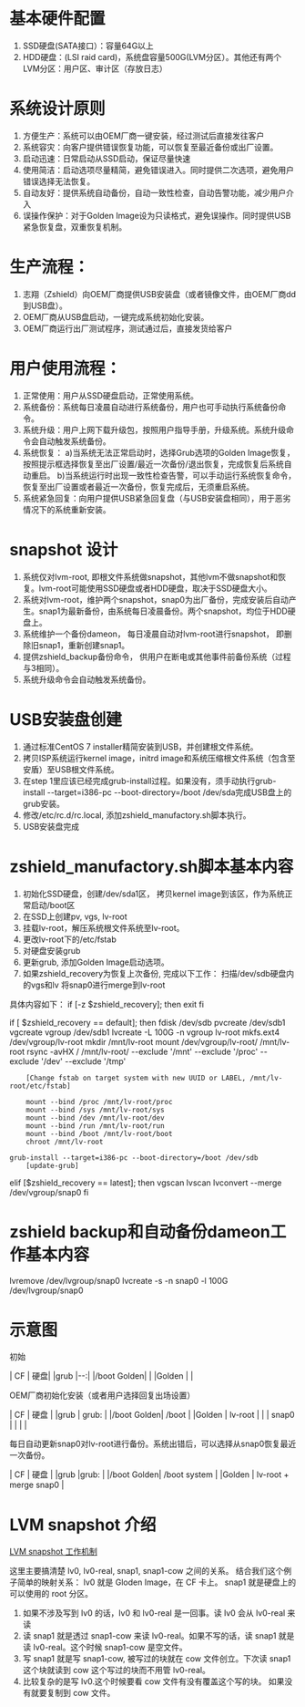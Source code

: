 
基本硬件配置
============
1. SSD硬盘(SATA接口）：容量64G以上
2. HDD硬盘：(LSI raid card)，系统盘容量500G(LVM分区）。其他还有两个LVM分区：用户区、审计区（存放日志）

系统设计原则
============
1. 方便生产：系统可以由OEM厂商一键安装，经过测试后直接发往客户
2. 系统容灾：向客户提供错误恢复功能，可以恢复至最近备份或出厂设置。
3. 启动迅速：日常启动从SSD启动，保证尽量快速
4. 使用简洁：启动选项尽量精简，避免错误进入。同时提供二次选项，避免用户错误选择无法恢复。 
5. 自动友好：提供系统自动备份，自动一致性检查，自动告警功能，减少用户介入
6. 误操作保护：对于Golden Image设为只读格式，避免误操作。同时提供USB紧急恢复盘，双重恢复机制。 

生产流程：
==========
1. 志翔（Zshield）向OEM厂商提供USB安装盘（或者镜像文件，由OEM厂商dd到USB盘）。 
2. OEM厂商从USB盘启动，一键完成系统初始化安装。
3. OEM厂商运行出厂测试程序，测试通过后，直接发货给客户

用户使用流程：
=============
1. 正常使用：用户从SSD硬盘启动，正常使用系统。
2. 系统备份：系统每日凌晨自动进行系统备份，用户也可手动执行系统备份命令。
3. 系统升级：用户上网下载升级包，按照用户指导手册，升级系统。系统升级命令会自动触发系统备份。
4. 系统恢复：
							a)当系统无法正常启动时，选择Grub选项的Golden Image恢复，按照提示框选择恢复至出厂设置/最近一次备份/退出恢复，完成恢复后系统自动重启。
							b)当系统运行时出现一致性检查告警，可以手动运行系统恢复命令，恢复至出厂设置或者最近一次备份，恢复完成后，无须重启系统。
5. 系统紧急回复：向用户提供USB紧急回复盘（与USB安装盘相同），用于恶劣情况下的系统重新安装。 
					
snapshot 设计
================
1. 系统仅对lvm-root, 即根文件系统做snapshot，其他lvm不做snapshot和恢复。lvm-root可能使用SSD硬盘或者HDD硬盘，取决于SSD硬盘大小。
2. 系统对lvm-root，维护两个snapshot，snap0为出厂备份，完成安装后自动产生。snap1为最新备份，由系统每日凌晨备份。两个snapshot，均位于HDD硬盘上。 
3. 系统维护一个备份dameon， 每日凌晨自动对lvm-root进行snapshot， 即删除旧snap1，重新创建snap1。
4. 提供zshield_backup备份命令， 供用户在断电或其他事件前备份系统（过程与3相同）。
5. 系统升级命令会自动触发系统备份。

USB安装盘创建
===================
1. 通过标准CentOS 7 installer精简安装到USB，并创建根文件系统。
2. 拷贝ISP系统运行kernel image，initrd image和系统压缩根文件系统（包含至安盾）至USB根文件系统。
3. 在step 1里应该已经完成grub-install过程。如果没有，须手动执行grub-install --target=i386-pc --boot-directory=/boot /dev/sda完成USB盘上的grub安装。
4. 修改/etc/rc.d/rc.local, 添加zshield_manufactory.sh脚本执行。
5. USB安装盘完成

zshield_manufactory.sh脚本基本内容
===================
1. 初始化SSD硬盘，创建/dev/sda1区， 拷贝kernel image到该区，作为系统正常启动/boot区
2. 在SSD上创建pv, vgs, lv-root
3. 挂载lv-root，解压系统根文件系统至lv-root。 
4. 更改lv-root下的/etc/fstab
5. 对硬盘安装grub
6. 更新grub, 添加Golden Image启动选项。
3. 如果zshield_recovery为恢复上次备份, 完成以下工作：
			扫描/dev/sdb硬盘内的vgs和lv
			将snap0进行merge到lv-root
			
具体内容如下：
if [-z $zshield_recovery]; then 
	exit
fi

if [ $zshield_recovery == default]; then
    fdisk /dev/sdb
    pvcreate /dev/sdb1		
    vgcreate vgroup /dev/sdb1
    lvcreate -L 100G -n vgroup lv-root
    mkfs.ext4 /dev/vgroup/lv-root
    mkdir /mnt/lv-root
    mount /dev/vgroup/lv-root/ /mnt/lv-root
    rsync -avHX / /mnt/lv-root/ --exclude '/mnt'  --exclude '/proc' --exclude '/dev' --exclude '/tmp'

		[Change fstab on target system with new UUID or LABEL, /mnt/lv-root/etc/fstab]

		mount --bind /proc /mnt/lv-root/proc
		mount --bind /sys /mnt/lv-root/sys
		mount --bind /dev /mnt/lv-root/dev
		mount --bind /run /mnt/lv-root/run
		mount --bind /boot /mnt/lv-root/boot
		chroot /mnt/lv-root

    grub-install --target=i386-pc --boot-directory=/boot /dev/sdb
		[update-grub]

elif [$zshield_recovery == latest]; then
		vgscan
		lvscan
    lvconvert --merge /dev/vgroup/snap0
fi

zshield backup和自动备份dameon工作基本内容
===================
lvremove /dev/lvgroup/snap0
lvcreate -s -n snap0 -l 100G /dev/lvgroup/snap0


示意图
============

初始

| CF         | 硬盘|
|grub        |--:|
|/boot Golden| |
|Golden      | |


OEM厂商初始化安装（或者用户选择回复出场设置）

| CF         | 硬盘         |
|grub        | grub:        |
|/boot Golden| /boot        |
|Golden      | lv-root      |
|            | snap0        |
|            |              |


每日自动更新snap0对lv-root进行备份。系统出错后，可以选择从snap0恢复最近一次备份。


| CF         | 硬盘                        |
|grub        |grub:                        |
|/boot Golden| /boot system                |
|Golden      | lv-root + merge snap0       |


LVM snapshot 介绍
================
[LVM snapshot 工作机制](https://www.clevernetsystems.com/lvm-snapshots-explained/)

这里主要搞清楚 lv0, lv0-real, snap1, snap1-cow 之间的关系。
结合我们这个例子简单的映射关系：
lv0 就是 Gloden Image，在 CF 卡上。 
snap1 就是硬盘上的可以使用的 root 分区。


1. 如果不涉及写到 lv0 的话，lv0 和 lv0-real 是一回事。读 lv0 会从 lv0-real 来读
2. 读 snap1 就是透过 snap1-cow 来读 lv0-real。如果不写的话，读 snap1 就是读
   lv0-real。这个时候 snap1-cow 是空文件。
3. 写 snap1 就是写 snap1-cow, 被写过的块就在 cow 文件创立。下次读 snap1 这个块就读到
  cow 这个写过的块而不用管 lv0-real。
4. 比较复杂的是写 lv0.这个时候要看 cow 文件有没有覆盖这个写的块。
  如果没有就要复制到 cow 文件。
